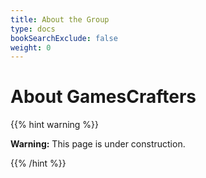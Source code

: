 ```yaml
---
title: About the Group
type: docs
bookSearchExclude: false
weight: 0
---
```


# **About GamesCrafters**

{{% hint warning %}}

**Warning:** This page is under construction.

{{% /hint %}}
